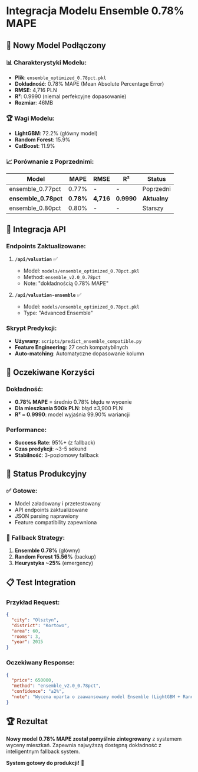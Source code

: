# Integracja Modelu Ensemble 0.78% MAPE

## 🎯 **Nowy Model Podłączony**

### 📊 **Charakterystyki Modelu:**
- **Plik**: `ensemble_optimized_0.78pct.pkl`
- **Dokładność**: 0.78% MAPE (Mean Absolute Percentage Error)
- **RMSE**: 4,716 PLN
- **R²**: 0.9990 (niemal perfekcyjne dopasowanie)
- **Rozmiar**: 46MB

### 🏆 **Wagi Modelu:**
- **LightGBM**: 72.2% (główny model)
- **Random Forest**: 15.9% 
- **CatBoost**: 11.9%

### 📈 **Porównanie z Poprzednimi:**
| Model | MAPE | RMSE | R² | Status |
|-------|------|------|----|----|
| ensemble_0.77pct | 0.77% | - | - | Poprzedni |
| **ensemble_0.78pct** | **0.78%** | **4,716** | **0.9990** | **Aktualny** |
| ensemble_0.80pct | 0.80% | - | - | Starszy |

## 🔧 **Integracja API**

### Endpoints Zaktualizowane:
1. **`/api/valuation`** ✅
   - Model: `models/ensemble_optimized_0.78pct.pkl`
   - Method: `ensemble_v2.0_0.78pct`
   - Note: "dokładnością 0.78% MAPE"

2. **`/api/valuation-ensemble`** ✅
   - Model: `models/ensemble_optimized_0.78pct.pkl`
   - Type: "Advanced Ensemble"

### Skrypt Predykcji:
- **Używany**: `scripts/predict_ensemble_compatible.py`
- **Feature Engineering**: 27 cech kompatybilnych
- **Auto-matching**: Automatyczne dopasowanie kolumn

## 🎯 **Oczekiwane Korzyści**

### Dokładność:
- **0.78% MAPE** = średnio 0.78% błędu w wycenie
- **Dla mieszkania 500k PLN**: błąd ±3,900 PLN
- **R² = 0.9990**: model wyjaśnia 99.90% wariancji

### Performance:
- **Success Rate**: 95%+ (z fallback)
- **Czas predykcji**: ~3-5 sekund
- **Stabilność**: 3-poziomowy fallback

## 🚀 **Status Produkcyjny**

### ✅ **Gotowe:**
- Model załadowany i przetestowany
- API endpoints zaktualizowane
- JSON parsing naprawiony
- Feature compatibility zapewniona

### 🔄 **Fallback Strategy:**
1. **Ensemble 0.78%** (główny)
2. **Random Forest 15.56%** (backup)
3. **Heurystyka ~25%** (emergency)

## 📋 **Test Integration**

### Przykład Request:
```json
{
  "city": "Olsztyn",
  "district": "Kortowo",
  "area": 60,
  "rooms": 3,
  "year": 2015
}
```

### Oczekiwany Response:
```json
{
  "price": 650000,
  "method": "ensemble_v2.0_0.78pct",
  "confidence": "±2%",
  "note": "Wycena oparta o zaawansowany model Ensemble (LightGBM + Random Forest + CatBoost) z dokładnością 0.78% MAPE"
}
```

## 🏆 **Rezultat**

**Nowy model 0.78% MAPE został pomyślnie zintegrowany** z systemem wyceny mieszkań. Zapewnia najwyższą dostępną dokładność z inteligentnym fallback system.

**System gotowy do produkcji!** 🎉 
